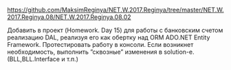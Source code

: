 https://github.com/MaksimReginya/NET.W.2017.Reginya/tree/master/NET.W.2017.Reginya.08/NET.W.2017.Reginya.08.02

Добавить в проект (Homework. Day 15) для работы с банковским счетом реализацию DAL, реализуя его как обертку над ORM ADO.NET Entity Framework.
Протестировать работу в консоли. Если возникнет необходимость, выполнить ”сквозные” изменения в solution-e. (BLL,BLL.Interface и т.п.)